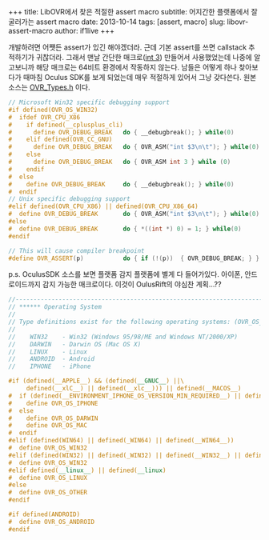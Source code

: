+++
title: LibOVR에서 찾은 적절한 assert macro
subtitle: 어지간한 플랫폼에서 잘 굴러가는 assert macro
date: 2013-10-14
tags: [assert, macro]
slug: libovr-assert-macro
author: if1live
+++

개발하려면 어쨋든 assert가 있긴 해야겠더라. 근데 기본 assert를 쓰면 callstack 추적하기가 귀찮더라.
그래서 맨날 간단한 매크로([int 3](http://kblog.popekim.com/2011/06/assert-int-3.html)) 만들어서 사용했었는데 나중에 알고보니까 해당 매크로는 64비트 환경에서 작동하지 않는다.
남들은 어떻게 하나 찾아보다가 때마침 Oculus SDK를 보게 되었는데 매우 적절하게 있어서 그냥 갖다쓴다.
원본 소스는 [OVR_Types.h](https://github.com/if1live/LibOVR/blob/master/Src/Kernel/OVR_Types.h) 이다.

```cpp
// Microsoft Win32 specific debugging support
#if defined(OVR_OS_WIN32)
#  ifdef OVR_CPU_X86
#    if defined(__cplusplus_cli)
#      define OVR_DEBUG_BREAK   do { __debugbreak(); } while(0)
#    elif defined(OVR_CC_GNU)
#      define OVR_DEBUG_BREAK   do { OVR_ASM("int $3\n\t"); } while(0)
#    else
#      define OVR_DEBUG_BREAK   do { OVR_ASM int 3 } while (0)
#    endif
#  else
#    define OVR_DEBUG_BREAK     do { __debugbreak(); } while(0)
#  endif
// Unix specific debugging support
#elif defined(OVR_CPU_X86) || defined(OVR_CPU_X86_64)
#  define OVR_DEBUG_BREAK       do { OVR_ASM("int $3\n\t"); } while(0)
#else
#  define OVR_DEBUG_BREAK       do { *((int *) 0) = 1; } while(0)
#endif

// This will cause compiler breakpoint
#define OVR_ASSERT(p)           do { if (!(p))  { OVR_DEBUG_BREAK; } } while(0)
```

p.s. OculusSDK 소스를 보면 플랫폼 감지 플랫폼에 별게 다 들어가있다. 아이폰, 안드로이드까지 감지 가능한 매크로이다. 이것이 OulusRift의 야심찬 계획...??

```cpp
//-----------------------------------------------------------------------------------
// ****** Operating System
//
// Type definitions exist for the following operating systems: (OVR_OS_x)
//
//    WIN32    - Win32 (Windows 95/98/ME and Windows NT/2000/XP)
//    DARWIN   - Darwin OS (Mac OS X)
//    LINUX    - Linux
//    ANDROID  - Android
//    IPHONE   - iPhone

#if (defined(__APPLE__) && (defined(__GNUC__) ||\
     defined(__xlC__) || defined(__xlc__))) || defined(__MACOS__)
#  if (defined(__ENVIRONMENT_IPHONE_OS_VERSION_MIN_REQUIRED__) || defined(__IPHONE_OS_VERSION_MIN_REQUIRED))
#    define OVR_OS_IPHONE
#  else
#    define OVR_OS_DARWIN
#    define OVR_OS_MAC
#  endif
#elif (defined(WIN64) || defined(_WIN64) || defined(__WIN64__))
#  define OVR_OS_WIN32
#elif (defined(WIN32) || defined(_WIN32) || defined(__WIN32__) || defined(__NT__))
#  define OVR_OS_WIN32
#elif defined(__linux__) || defined(__linux)
#  define OVR_OS_LINUX
#else
#  define OVR_OS_OTHER
#endif

#if defined(ANDROID)
#  define OVR_OS_ANDROID
#endif
```
